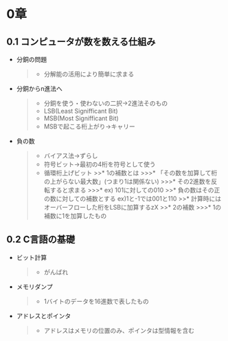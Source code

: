 # 0章
## 0.1 コンピュータが数を数える仕組み
* 分銅の問題
    >* 分解能の活用により簡単に求まる
* 分銅からn進法へ
    >* 分銅を使う・使わないの二択→2進法そのもの
    >* LSB(Least Signifficant Bit)
    >* MSB(Most Signifficant Bit)
    >* MSBで起こる桁上がり→キャリー
* 負の数
    >* バイアス法→ずらし
    >* 符号ビット→最初の4桁を符号として使う
    >* 循環桁上げビット
        >>* 1の補数とは
        >>>* 「その数を加算して桁の上がらない最大数」(つまり1は関係ない)
        >>>* その2進数を反転すると求まる 
        >>>* ex) 101に対しての010
        >>* 負の数はその正の数に対しての補数とする ex)1と-1では001と110 
        >>* 計算時にはオーバーフローした桁をLSBに加算するzX
        >>* 2の補数
        >>>* 1の補数に1を加算したもの
## 0.2 C言語の基礎
* ビット計算
    >* がんばれ
* メモリダンプ
    >* 1バイトのデータを16進数で表したもの
 * アドレスとポインタ
    >* アドレスはメモリの位置のみ、ポインタは型情報を含む 
